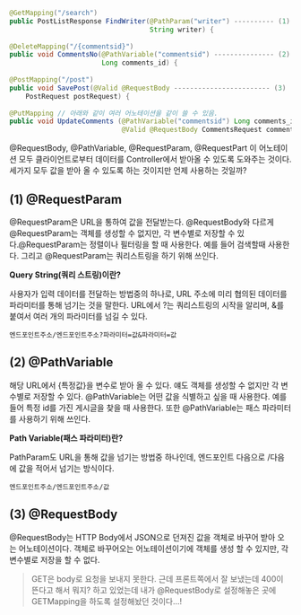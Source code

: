 ```java
@GetMapping("/search")
public PostListResponse FindWriter(@PathParam("writer") ---------- (1)
                                   String writer) {
    
@DeleteMapping("/{commentsid}")
public void CommentsNo(@PathVariable("commentsid") --------------- (2)
                       Long comments_id) {
    
@PostMapping("/post")
public void SavePost(@Valid @RequestBody ------------------------ (3)
    PostRequest postRequest) {
    
@PutMapping // 아래와 같이 여러 어노테이션을 같이 쓸 수 있음.
public void UpdateComments (@PathVariable("commentsid") Long comments_id,
                            @Valid @RequestBody CommentsRequest commentsRequest, String pwd) {

```

@RequestBody, @PathVariable, @RequestParam, @RequestPart 이 어노테이션 모두 클라이언트로부터 데이터를 Controller에서 받아올 수 있도록 도와주는 것이다. 세가지 모두 값을 받아 올 수 있도록 하는 것이지만 언제 사용하는 것일까?



## (1) @RequestParam 

@RequestParam은 URL을 통하여 값을 전달받는다. @RequestBody와 다르게 @RequestParam는 객체를 생성할 수 없지만, 각 변수별로 저장할 수 있다.@RequestParam는 정렬이나 필터링을 할 때 사용한다. 예를 들어 검색할때 사용한다. 그리고 @RequestParam는 쿼리스트링을 하기 위해 쓰인다.



**Query String(쿼리 스트링)이란?**

사용자가 입력 데이터를 전달하는 방법중의 하나로, URL 주소에 미리 협의된 데이터를 파라미터를 통해 넘기는 것을 말한다.
URL에서 ?는 쿼리스트링의 시작을 알리며, &를 붙여서 여러 개의 파라미터를 넘길 수 있다.

```
엔드포인트주소/엔드포인트주소?파라미터=값&파라미터=값
```



## (2) @PathVariable

해당 URL에서 {특정값}을 변수로 받아 올 수 있다. 얘도 객체를 생성할 수 없지만 각 변수별로 저장할 수 있다. @PathVariable는 어떤 값을 식별하고 싶을 때 사용한다. 예를 들어 특정 id를 가진 게시글을 찾을 때 사용한다. 또한 @PathVariable는 패스 파라미터를 사용하기 위해 쓰인다.



**Path Variable(패스 파라미터)란?** 

PathParam도 URL을 통해 값을 넘기는 방법중 하나인데,  엔드포인트 다음으로 /다음에 값을 적어서 넘기는 방식이다.

```
엔드포인트주소/엔드포인트주소/값
```



## (3) @RequestBody

@RequestBody는 HTTP Body에서 JSON으로 던져진 값을 객체로 바꾸어 받아 오는 어노테이션이다. 객체로 바꾸어오는 어노테이션이기에 객체를 생성 할 수 있지만, 각 변수별로 저장을 할 수 없다. 



> GET은 body로 요청을 보내지 못한다. 근데 프론트쪽에서 잘 보냈는데 400이 뜬다고 해서 뭐지? 하고 있었는데 내가 @RequestBody로 설정해놓은 곳에 GETMapping을 하도록 설정해놨던 것이다...!
